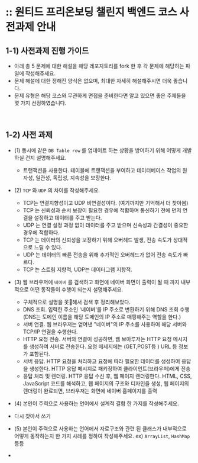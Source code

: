 # :: 원티드 프리온보딩 챌린지 백엔드 코스 사전과제 안내
## 1-1) 사전과제 진행 가이드
- 아래 총 5 문제에 대한 해설을 해당 레포지토리를 fork 한 후 각 문제에 해당하는 파일에 작성해주세요.
- 문제 해설에 대한 정해진 양식은 없으며, 최대한 자세히 해설해주시면 더욱 좋습니다.
- 문제 유형은 해당 코스와 무관하게 면접을 준비한다면 알고 있으면 좋은 주제들을 몇 가지 선정하였습니다.

<br>

## 1-2) 사전 과제 
- (1) 동시에 같은 `DB Table row` 를 업데이트 하는 상황을 방어하기 위해 어떻게 개발하실 건지 설명해주세요.
  - 트랜잭션을 사용한다. 테이블에 트랜잭션을 부여하고 데이터베이스 작업의 원자성, 일관성, 독립성, 지속성을 보장한다.
- (2) `TCP` 와 `UDP` 의 차이를 작성해주세요.
  - TCP는 연결지향성이고 UDP 비연결성이다. (여기까지만 기억해서 더 찾아봄)
  - TCP 는 신뢰성과 순서 보장이 필요한 경우에 적합하며 통신하기 전에 먼저 연결을 설정하고 데이터를 주고 받는다.
  - UDP 는 연결 설정 과정 없이 데이터를 주고 받으며 신속성과 간결성이 중요한 경우에 적합하다.
  - TCP 는 데이터의 신뢰성을 보장하기 위해 오버헤드 발생, 전송 속도가 상대적으로 느릴 수 있다.
  - UDP 는 데이터의 빠른 전송을 위해 추가적인 오버헤드가 없어 전송 속도가 빠르다.
  - TCP 는 스트림 지향적, UDP는 데이터그램 지향적.

- (3) 웹 브라우저에 `네이버` 를 검색하고 화면에 네이버 화면이 출력이 될 때 까지 내부적으로 어떤 동작들이 수행이 되는지 설명해주세요.
  - 구체적으로 설명을 못해서 검색 후 정리해보았다.
  - DNS 조회. 입력한 주소인 '네이버'를 IP 주소로 변환하기 위해 DNS 조회 수행 (DNS는 도메인 이름을 해당 도메인의 IP 주소로 매핑해주는 역할을 한다.)
  - 서버 연결. 웹 브라우저는 얻어낸 "네이버"의 IP 주소를 사용하여 해당 서버와 TCP/IP 연결을 수행한다.
  - HTTP 요청 전송. 서버와 연결이 성공하면, 웹 브아루저는 HTTP 요청 메시지를 생성하여 서버로 전송한다. 요청 메세지에는 (GET,POST등 ) URL 등 정보가 포함된다.
  - 서버 응답. HTTP 요청을 처리하고 요청에 따라 필요한 데이터를 생성하여 응답을 생성한다. HTTP 응답 메시지로 패키징하여 클라이언트(브라우저)에게 전송
  - 응답 처리 및 렌더링. HTTP 응답 수신 후, 웹 페이지 렌더링한다. HTML, CSS, JavaScript 코드를 해석하고, 웹 페이지의 구조와 디자인을 생성, 웹 페이지의 렌더링이 완료되면, 브라우저는 화면에 네이버 홈페이지를 출력

- (4) 본인이 주력으로 사용하는 언어에서 설계적 결함 한 가지를 작성해주세요.
- 다시 찾아서 쓰기 

- (5) 본인이 주력으로 사용하는 언어에서 자료구조와 관련 된 클래스가 내부적으로 어떻게 동작하는지 한 가지 사례를 정하여 작성해주세요. ex) `ArrayList`, `HashMap` 등등
- 
